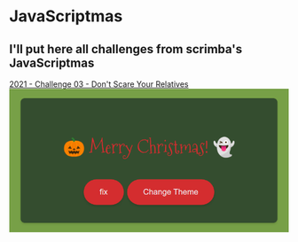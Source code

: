 # JavaScriptmas

## I'll put here all challenges from scrimba's JavaScriptmas

<a href="https://jcesarprog.github.io/JavaScriptmas/2021/03-dont-scare-your-relatives/index.html" target="_blank" rel="noopener">2021 - Challenge 03 - Don't Scare Your Relatives</a>
<img src="/2021/03-dont-scare-your-relatives/screenshot.png" alt="challenge 03 - Don't Scare Your Relatives">
